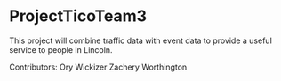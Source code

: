 # ProjectTicoTeam3
This project will combine traffic data with event data to provide a useful service to people in Lincoln.

Contributors:
Ory Wickizer
Zachery Worthington

